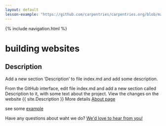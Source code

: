 ```yaml
---
layout: default
lesson-example: "https://github.com/carpentries/carpentries.org/blob/main/images/TheCarpentries-opengraph.png"
---
```


{% include navigation.html %}

# building websites

## Description
Add a new section ‘Description’ to file index.md and add some description.

From the GitHub interface, edit file index.md and add a new section called Description to it, with some text about the project.
View the changes on the website {{ site.Description }}
More details [About page](about)

see some [example]({{page.lesson-example}})

Have any questions about waht we do? [We'd love to hear from you!](mailto:{{site.Email}})


